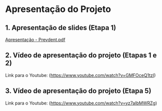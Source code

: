 # Apresentação do Projeto



## 1. Apresentação de slides (Etapa 1)

[Apresentação - Prevdent.pdf](https://github.com/ICEI-PUC-Minas-PMV-ADS/pmv-ads-2024-1-e1-proj-web-t12-prevdent/blob/main/PREVDENT%20MTV1-compactado.pdf)

## 2. Vídeo de apresentação do projeto (Etapas 1 e 2)

Link para o Youtube: (https://www.youtube.com/watch?v=GMFOceQ1tzI)

## 3. Vídeo de apresentação do projeto (Etapa 5)

Link para o Youtube: (https://www.youtube.com/watch?v=yz7aIbMWRZg)
